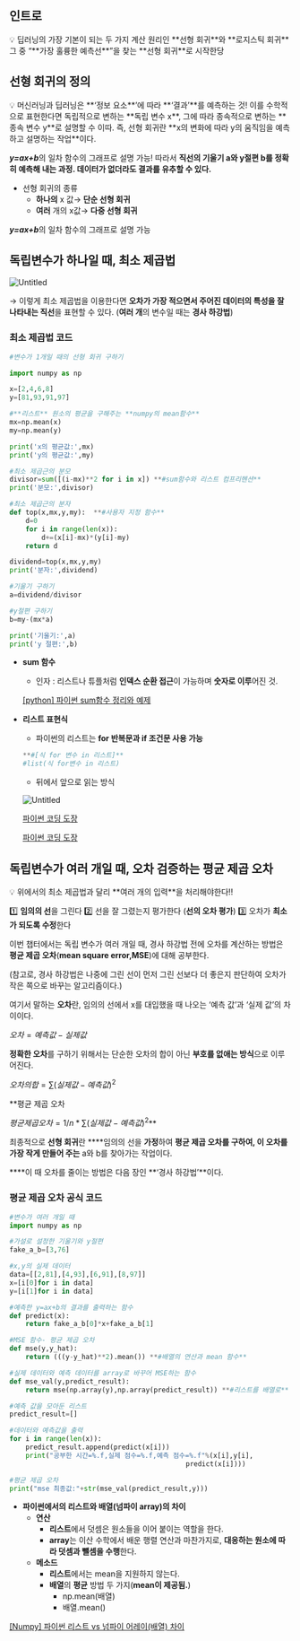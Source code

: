 
## 인트로

<aside>
💡 딥러닝의 가장 기본이 되는 두 가지 계산 원리인 **선형 회귀**와 **로지스틱 회귀**
그 중 “**가장 훌륭한 예측선**”을 찾는 **선형 회귀**로 시작한당

</aside>

## 선형 회귀의 정의

<aside>
💡 머신러닝과 딥러닝은 **‘정보 요소**’에 따라 **‘결과’**를 예측하는 것! 이를 수학적으로 표현한다면 독립적으로 변하는 **독립 변수 x**, 그에 따라 종속적으로 변하는 **종속 변수 y**로 설명할 수 이따. 즉, 선형 회귀란  **x의 변화에 따라 y의 움직임을 예측하고 설명하는 작업**이다.

***y=ax+b***의 일차 함수의 그래프로 설명 가능! 따라서 **직선의 기울기 a와 y절편 b를 정확히 예측해 내는 과정. 데이터가 없더라도 결과를 유추할 수 있다.**

- 선형 회귀의 종류
    - **하나의** x 값→ **단순 선형 회귀**
    - **여러** 개의 x값→ **다중 선형 회귀**

***y=ax+b***의 일차 함수의 그래프로 설명 가능

</aside>

## 독립변수가 하나일 때, 최소 제곱법

![Untitled](https://s3-us-west-2.amazonaws.com/secure.notion-static.com/3386da7b-cc02-4d9f-baa1-ac0482ae089b/Untitled.png)

→ 이렇게 최소 제곱법을 이용한다면 **오차가 가장 적으면서 주어진 데이터의 특성을 잘 나타내는 직선**을 표현할 수 있다. (**여러 개**의 변수일 때는 **경사 하강법**)

### 최소 제곱법 코드

```python
#변수가 1개일 때의 선형 회귀 구하기

import numpy as np

x=[2,4,6,8]
y=[81,93,91,97]

#**리스트** 원소의 평균을 구해주는 **numpy의 mean함수**
mx=np.mean(x)
my=np.mean(y)

print('x의 평균값:',mx)
print('y의 평균값:',my)

#최소 제곱근의 분모
divisor=sum([(i-mx)**2 for i in x]) **#sum함수와 리스트 컴프리헨션**
print('분모:',divisor)

#최소 제곱근의 분자
def top(x,mx,y,my):  **#사용자 지정 함수**
    d=0
    for i in range(len(x)):
        d+=(x[i]-mx)*(y[i]-my)
    return d

dividend=top(x,mx,y,my)
print('분자:',dividend)

#기울기 구하기
a=dividend/divisor

#y절편 구하기
b=my-(mx*a)

print('기울기:',a)
print('y 절편:',b)
```

- **sum 함수**
    - 인자 :  리스트나 튜플처럼 **인덱스 순환 접근**이 가능하며 **숫자로 이루**어진 것.
    
    [[python] 파이썬 sum함수 정리와 예제](https://blockdmask.tistory.com/413)
    
- **리스트 표현식**
    - 파이썬의 리스트는 **for 반복문과 if 조건문 사용 가능**
    
    ```python
    **#[식 for 변수 in 리스트]**
    #list(식 for변수 in 리스트)
    ```
    
    - 뒤에서 앞으로 읽는 방식
    
    ![Untitled](https://s3-us-west-2.amazonaws.com/secure.notion-static.com/466ac035-93f4-44e7-81a7-d47ae8a64acb/Untitled.png)
    
    [파이썬 코딩 도장](https://dojang.io/mod/page/view.php?id=2285)
    
    [파이썬 코딩 도장](https://dojang.io/mod/page/view.php?id=2293)
    

## 독립변수가 여러 개일 때, 오차 검증하는 평균 제곱 오차

<aside>
💡 위에서의 최소 제곱법과 달리 **여러 개의 입력**을 처리해야한다!!

1️⃣ **임의의 선**을 그린다
2️⃣ 선을 잘 그렸는지 평가한다 (**선의 오차 평가**)
3️⃣ 오차가 **최소가 되도록 수정**한다

이번 챕터에서는 독립 변수가 여러 개일 때, 경사 하강법 전에 오차를 계산하는 방법은 **평균 제곱 오차**(**mean square error,MSE**)에 대해 공부한다.

(참고로, 경사 하강법은 나중에 그린 선이 먼저 그린 선보다 더 좋은지 판단하여 오차가 작은 쪽으로 바꾸는 알고리즘이다.)

여기서 말하는 **오차**란, 임의의 선에서 x를 대입했을 때 나오는 ‘예측 값’과 ‘실제 값’의 차이이다. 

$오차= 예측 값 - 실제 값$

**정확한 오차**를 구하기 위해서는 단순한 오차의 합이 아닌 **부호를 없애는 방식**으로 이루어진다.

$오차의 합= \sum (실제 값-예측 값)^2$

**평균 제곱 오차

$평균 제곱 오차 = 1/n *\sum (실제 값-예측 값)^2$**

최종적으로 **선형 회귀**란 ****임의의 선을 **가정**하여 **평균 제곱 오차를 구하여, 이 오차를 가장 작게 만들어 주는** a와 b를 찾아가는 작업이다.

****이 때 오차를 줄이는 방법은 다음 장인 **‘경사 하강법’**이다.

</aside>

### 평균 제곱 오차 공식 코드

```python
#변수가 여러 개일 때
import numpy as np

#가설로 설정한 기울기와 y절편
fake_a_b=[3,76]

#x,y의 실제 데이터
data=[[2,81],[4,93],[6,91],[8,97]]
x=[i[0]for i in data]
y=[i[1]for i in data]

#예측한 y=ax+b의 결과를 출력하는 함수
def predict(x):
    return fake_a_b[0]*x+fake_a_b[1]

#MSE 함수- 평균 제곱 오차
def mse(y,y_hat):
    return (((y-y_hat)**2).mean()) **#배열의 연산과 mean 함수**

#실제 데이터와 예측 데이터를 array로 바꾸어 MSE하는 함수
def mse_val(y,predict_result):
    return mse(np.array(y),np.array(predict_result)) **#리스트를 배열로** 

#예측 값을 모아둔 리스트
predict_result=[]

#데이터와 예측값을 출력
for i in range(len(x)):
    predict_result.append(predict(x[i]))
    print("공부한 시간=%.f,실제 점수=%.f,예측 점수=%.f"%(x[i],y[i],
                                            predict(x[i])))

#평균 제곱 오차
print("mse 최종값:"+str(mse_val(predict_result,y)))
```

- **파이썬에서의 리스트와 배열(넘파이 array)의 차이**
    - **연산**
        - **리스트**에서 덧셈은 원소들을 이어 붙이는 역할을 한다.
        - **array**는 이산 수학에서 배운 행렬 연산과 마찬가지로, **대응하는 원소에 따라 덧셈과 뺄셈을 수행**한다.
    - **메소드**
        - **리스트**에서는 mean을 지원하지 않는다.
        - **배열**의 **평균** 방법 두 가지(**mean이 제공됨.**)
            - np.mean(배열)
            - 배열.mean()

[[Numpy] 파이썬 리스트 vs 넘파이 어레이(배열) 차이](https://jimmy-ai.tistory.com/90)
